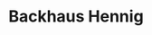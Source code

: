 ---
title: "Backhaus Hennig"
url: /altenburg/backhaus-hennig-schmoellnsche-landstrasse/
shop: Bäckerei
---